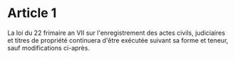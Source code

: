 # Article 1

La loi du 22 frimaire an VII sur l'enregistrement des actes civils, judiciaires et titres de propriété continuera d'être exécutée suivant sa forme et teneur, sauf modifications ci-après.
